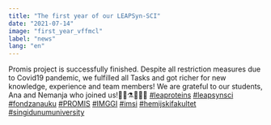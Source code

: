 ```yaml
---
title: "The first year of our LEAPSyn-SCI"
date: "2021-07-14"
image: "first_year_vffmcl"
label: "news"
lang: "en"
---
```


Promis project is successfully finished. Despite all restriction measures due to Covid19 pandemic, we fulfilled all Tasks and got richer for new knowledge, experience and team members! We are grateful to our students, Ana and Nemanja who joined us!🎉🍻⚗️🧫🧪🎊
<a href="javascript:void(0);">#leaproteins</a> <a href="javascript:void(0);">#leapsynsci</a> <a href="javascript:void(0);">#fondzanauku</a> <a href="javascript:void(0);">#PROMIS</a> <a href="javascript:void(0);">#IMGGI</a> <a href="javascript:void(0);">#imsi</a> <a href="javascript:void(0);">#hemijskifakultet</a> <a href="javascript:void(0);">#singidunumuniversity</a>
